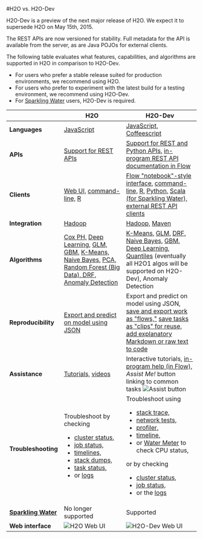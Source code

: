 #H2O vs. H2O-Dev

H2O-Dev is a preview of the next major release of H2O. We expect it to supersede H2O on May 15th, 2015.

The REST APIs are now versioned for stability.  Full metadata for the API is available from the server, as are Java POJOs for external clients.

The following table evaluates what features, capabilities, and algorithms are supported in H2O in comparison to H2O-Dev. 

- For users who prefer a stable release suited for production environments, we recommend using H2O. 
- For users who prefer to experiment with the latest build for a testing environment, we recommend using H2O-Dev. 
- For [Sparkling Water](https://github.com/h2oai/sparkling-water) users, H2O-Dev is required. 

 &nbsp; | H2O  | H2O-Dev
-------| ------------- | -------------
**Languages**| [JavaScript](http://docs.h2o.ai/developuser/h2o_stack.html?highlight=javascript)  | [JavaScript,](https://github.com/h2oai/h2o-dev/search?l=javascript)  [Coffeescript](https://github.com/h2oai/h2o-dev/search?l=coffeescript)
**APIs** | [Support for REST APIs](http://docs.h2o.ai/developuser/rest.html) | [Support for REST and Python APIs,](https://github.com/h2oai/h2o-dev/blob/master/h2o-docs/src/product/flow/README.md#about-h2o-flow) [in-program REST API documentation in Flow](https://github.com/h2oai/h2o-dev/blob/master/h2o-docs/src/product/flow/README.md#getting-help)
**Clients** | [Web UI,](http://docs.h2o.ai/userguide/top.html) [command-line,](http://docs.h2o.ai/newuser/java_help.html) [R](http://docs.h2o.ai/Ruser/top.html)  | [Flow "notebook"-style interface,](https://github.com/h2oai/h2o-dev/blob/master/h2o-docs/src/product/flow/README.md#understanding-cell-modes) [command-line,](https://github.com/h2oai/h2o-dev/blob/master/h2o-docs/src/product/howto/H2O-DevCmdLine.md) [R,](https://github.com/h2oai/h2o-dev/tree/master/h2o-r) [Python,](https://github.com/h2oai/h2o-dev/tree/master/h2o-py) [Scala (for Sparkling Water),](https://github.com/h2oai/h2o-dev/tree/master/h2o-scala) [external REST API clients](http://h2o-release.s3.amazonaws.com/h2o-dev/master/latest/docs-website/REST/endpoints/markdown/toc.md)|  
**Integration** | [Hadoop](http://docs.h2o.ai/deployment/hadoop.html) | [Hadoop,](https://github.com/h2oai/h2o-dev/blob/master/h2o-docs/src/product/howto/H2O-DevHadoop.md) [Maven](https://github.com/h2oai/h2o-dev#3-using-h2o-dev-artifacts)|
**Algorithms**| [Cox PH,](http://docs.h2o.ai/datascience/coxph.html) [Deep Learning,](http://docs.h2o.ai/datascience/deeplearning.html) [GLM,](http://docs.h2o.ai/datascience/glm.html) [GBM,](http://docs.h2o.ai/datascience/gbm.html) [K-Means,](http://docs.h2o.ai/datascience/kmeans.html) [Naive Bayes,](http://docs.h2o.ai/datascience/naivebayes.html) [PCA,](http://docs.h2o.ai/datascience/pca.html) [Random Forest (Big Data), DRF,](http://docs.h2o.ai/datascience/rf.html) [Anomaly Detection](https://leanpub.com/deeplearning/read#leanpub-auto-use-case-anomaly-detection)| [K-Means,](https://github.com/h2oai/h2o-dev/blob/master/h2o-docs/src/product/tutorials/kmeans/kmeans.md) [GLM,](https://github.com/h2oai/h2o-dev/blob/master/h2o-docs/src/product/tutorials/glm/glm.md) [DRF,](https://github.com/h2oai/h2o-dev/blob/master/h2o-docs/src/product/tutorials/rf/rf.md) [Naive Bayes,](https://github.com/h2oai/h2o-dev/blob/master/h2o-docs/src/product/flow/README.md#nb)  [GBM,](https://github.com/h2oai/h2o-dev/blob/master/h2o-docs/src/product/tutorials/gbm/gbm.md) [Deep Learning,](https://github.com/h2oai/h2o-dev/blob/master/h2o-docs/src/product/tutorials/dl/dl.md) [Quantiles](https://github.com/h2oai/h2o-dev/blob/master/h2o-docs/src/product/flow/README.md#quantile) (eventually all H2O1 algos will be supported on H2O-Dev), Anomaly Detection
**Reproducibility**| [Export and predict on model using JSON](http://docs.h2o.ai/userguide/scorePOJO.html) | Export and predict on model using JSON, [save and export work as "flows,"](https://github.com/h2oai/h2o-dev/blob/master/h2o-docs/src/product/flow/README.md#saving-flows) [save tasks as "clips" for reuse,](https://github.com/h2oai/h2o-dev/blob/master/h2o-docs/src/product/flow/README.md#using-clips) [add explanatory Markdown or raw text to code](https://github.com/h2oai/h2o-dev/blob/master/h2o-docs/src/product/flow/README.md#understanding-cell-modes)
**Assistance**| [Tutorials,](http://docs.h2o.ai/tutorial/top.html) [videos](http://docs.h2o.ai/tutorial/videos.html) | Interactive tutorials, [in-program help (in Flow),](https://github.com/h2oai/h2o-dev/blob/master/h2o-docs/src/product/flow/README.md#getting-help) *Assist Me!* button linking to common tasks ![Assist button](https://raw.githubusercontent.com/h2oai/h2o-dev/master/h2o-docs/src/product/flow/images/Flow_AssistMeButton.png)
**Troubleshooting**| Troubleshoot by checking <ul><li>[cluster status,](http://docs.h2o.ai/userguide/adminclusterstat.html)</li><li>[job status,](http://docs.h2o.ai/userguide/adminjobs.html)</li> <li>[timelines,](http://docs.h2o.ai/userguide/adminadvanced.html)</li> <li>[stack dumps,](http://docs.h2o.ai/userguide/adminstackdump.html)</li> <li>[task status,](http://docs.h2o.ai/userguide/admintaskstatus.html)</li> <li>or [logs](http://docs.h2o.ai/userguide/admininspectlog.html)</li></ul> | Troubleshoot using <ul><li> [stack trace,](https://github.com/h2oai/h2o-dev/blob/master/h2o-docs/src/product/flow/README.md#viewing-stack-trace-information)</li><li> [network tests,](https://github.com/h2oai/h2o-dev/blob/master/h2o-docs/src/product/flow/README.md#viewing-network-test-results)</li><li>[profiler,](https://github.com/h2oai/h2o-dev/blob/master/h2o-docs/src/product/flow/README.md#accessing-the-profiler)</li><li> [timeline,](https://github.com/h2oai/h2o-dev/blob/master/h2o-docs/src/product/flow/README.md#viewing-the-timeline)</li><li> or [Water Meter](https://github.com/h2oai/h2o-dev/blob/master/h2o-docs/src/product/flow/README.md#viewing-cpu-status-water-meter) to check CPU status,</li></ul> or by checking <ul><li>[cluster status,](https://github.com/h2oai/h2o-dev/blob/master/h2o-docs/src/product/flow/README.md#viewing-cluster-status)</li><li> [job status,](https://github.com/h2oai/h2o-dev/blob/master/h2o-docs/src/product/flow/README.md#viewing-recent-jobs)</li><li> or the [logs](https://github.com/h2oai/h2o-dev/blob/master/h2o-docs/src/product/flow/README.md#viewing-logs)</li></ul>
[**Sparkling Water**](https://github.com/h2oai/sparkling-water)| No longer supported | Supported |
**Web interface** | ![H2O Web UI](https://raw.githubusercontent.com/h2oai/h2o-dev/master/h2o-docs/src/product/flow/images/H2O_UI.png) | ![H2O-Dev Web UI](https://raw.githubusercontent.com/h2oai/h2o-dev/master/h2o-docs/src/product/flow/images/H2O-Dev_UI.png) |


